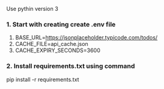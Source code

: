 Use pythin version 3

### 1. Start with creating create .env file
1. BASE_URL=https://jsonplaceholder.typicode.com/todos/
2. CACHE_FILE=api_cache.json
3. CACHE_EXPIRY_SECONDS=3600

### 2. Install requirements.txt using command
pip install -r requirements.txt
